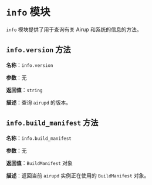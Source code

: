 # `info` 模块

`info` 模块提供了用于查询有关 Airup 和系统的信息的方法。

## `info.version` 方法

**名称**：`info.version`

**参数**：无

**返回值**：`string`

**描述**：查询 `airupd` 的版本。

## `info.build_manifest` 方法

**名称**：`info.build_manifest`

**参数**：无

**返回值**：`BuildManifest` 对象

**描述**：返回当前 `airupd` 实例正在使用的 `BuildManifest` 对象。
 